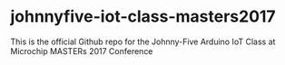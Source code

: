# johnnyfive-iot-class-masters2017
This is the official Github repo for the Johnny-Five Arduino IoT Class at Microchip MASTERs 2017 Conference
